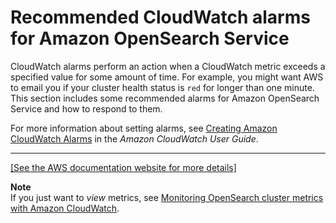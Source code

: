 # Recommended CloudWatch alarms for Amazon OpenSearch Service<a name="cloudwatch-alarms"></a>

CloudWatch alarms perform an action when a CloudWatch metric exceeds a specified value for some amount of time\. For example, you might want AWS to email you if your cluster health status is `red` for longer than one minute\. This section includes some recommended alarms for Amazon OpenSearch Service and how to respond to them\.

For more information about setting alarms, see [Creating Amazon CloudWatch Alarms](https://docs.aws.amazon.com/AmazonCloudWatch/latest/monitoring/AlarmThatSendsEmail.html) in the *Amazon CloudWatch User Guide*\.


****  
[\[See the AWS documentation website for more details\]](http://docs.aws.amazon.com/opensearch-service/latest/developerguide/cloudwatch-alarms.html)

**Note**  
If you just want to *view* metrics, see [Monitoring OpenSearch cluster metrics with Amazon CloudWatch](managedomains-cloudwatchmetrics.md)\.
